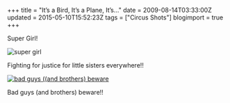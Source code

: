 +++
title = "It’s a Bird, It’s a Plane, It’s…"
date = 2009-08-14T03:33:00Z
updated = 2015-05-10T15:52:23Z
tags = ["Circus Shots"]
blogimport = true 
+++

  

Super Girl!

![![super girl](https://latc.s3.amazonaws.com/wp-content/uploads/2009/08/IMG_1051.jpg "super girl")](https://latc.s3.amazonaws.com/wp-content/uploads/2009/08/IMG_1051.jpg)

Fighting for justice for little sisters everywhere!!

[![bad guys ((and brothers) beware](https://latc.s3.amazonaws.com/wp-content/uploads/2009/08/IMG_1054.jpg "bad guys ((and brothers) beware")](https://latc.s3.amazonaws.com/wp-content/uploads/2009/08/IMG_1054.jpg)

Bad guys (and brothers) beware!!
